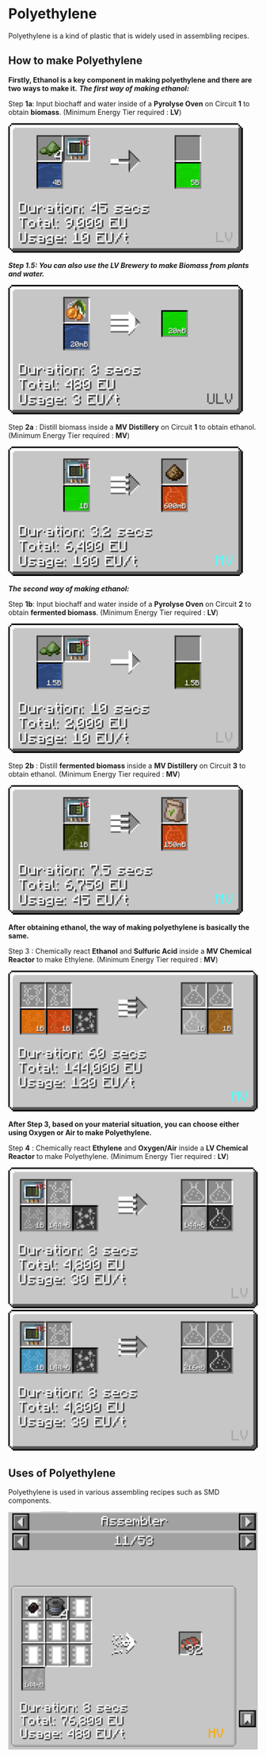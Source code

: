 # Polyethylene

Polyethylene is a kind of plastic that is widely used in assembling recipes.

## How to make Polyethylene

**Firstly, Ethanol is a key component in making polyethylene and there are two ways to make it.**
***The first way of making ethanol:***

Step **1a**: Input biochaff and water inside of a **Pyrolyse Oven** on Circuit **1** to obtain **biomass**. (Minimum Energy Tier required : **LV**)

![How to make biomass](Images/pyrolyse_oven_bio_chaff_to_biomass.png)

***Step 1.5: You can also use the LV Brewery to make Biomass from plants and water.*** 

![How to make biomass](Images/brewery_biomass_from_glow_berries.png)


Step **2a** : Distill biomass inside a **MV Distillery** on Circuit **1** to obtain ethanol. (Minimum Energy Tier required : **MV**)

![How to make ethanol](Images/distillery_distill_biomass_to_ethanol.png)

***The second way of making ethanol:***

Step **1b**: Input biochaff and water inside of a **Pyrolyse Oven** on Circuit **2** to obtain **fermented biomass**. (Minimum Energy Tier required : **LV**)

![How to make fermented biomass](Images/pyrolyse_oven_bio_chaff_to_fermented_biomass.png)

Step **2b** : Distill **fermented biomass** inside a **MV Distillery** on Circuit **3** to obtain ethanol. (Minimum Energy Tier required : **MV**)

![How to make ethanol(2)](Images/distillery_distill_fermented_biomass_to_ethanol.png)

**After obtaining ethanol, the way of making polyethylene is basically the same.**

Step 3 : Chemically react **Ethanol** and **Sulfuric Acid** inside a **MV Chemical Reactor** to make Ethylene. (Minimum Energy Tier required : **MV**)

![How to make ethylene](Images/chemical_reactor_ethylene_from_ethanol.png)

**After Step 3, based on your material situation, you can choose either using Oxygen or Air to make Polyethylene.**

Step **4** : Chemically react **Ethylene** and **Oxygen/Air** inside a **LV Chemical Reactor** to make Polyethylene. (Minimum Energy Tier required : **LV**)

![How to make polyethylene](Images/chemical_reactor_polyethylene_from_air.png)
![How to make polyethylene(2)](Images/chemical_reactor_polyethylene_from_oxygen.png)



## Uses of Polyethylene

Polyethylene is used in various assembling recipes such as SMD components.

![Image title](Images/recipe_pe.png)